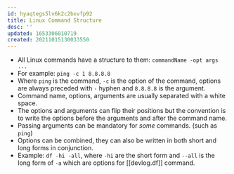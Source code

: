 ```yaml
---
id: hyaqtegs5lv6k2c2bxvfp92
title: Linux Command Structure
desc: ''
updated: 1653306010719
created: 20211015130033550
---
```


- All Linux commands have a structure to them: `commandName -opt args ...`
- For example: `ping -c 1 8.8.8.8`
- Where `ping` is the command, `-c` is the option of the command, options are always preceded with `-` hyphen and `8.8.8.8` is the argument.
- Command name, options, arguments are usually separated with a white space.
- The options and arguments can flip their positions but the convention is to write the options before the arguments and after the command name.
- Passing arguments can be mandatory for _some_ commands. (such as `ping`)
- Options can be combined, they can also be written in both short and long forms in conjunction.
- Example: `df -hi -all`, where `-hi` are the short form and `--all` is the long form of `-a` which are options for [[devlog.df]] command.
